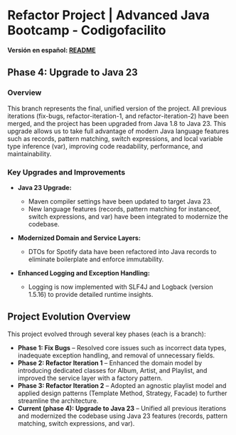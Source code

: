 # Refactor Project | Advanced Java Bootcamp - Codigofacilito

**Versión en español: [README](README-ES.md)**

## Phase 4: Upgrade to Java 23

### Overview
This branch represents the final, unified version of the project. All previous iterations (fix-bugs, refactor-iteration-1, and refactor-iteration-2) have been merged, and the project has been upgraded from Java 1.8 to Java 23. This upgrade allows us to take full advantage of modern Java language features such as records, pattern matching, switch expressions, and local variable type inference (var), improving code readability, performance, and maintainability.

### Key Upgrades and Improvements

- **Java 23 Upgrade:**
  - Maven compiler settings have been updated to target Java 23.
  - New language features (records, pattern matching for instanceof, switch expressions, and var) have been integrated to modernize the codebase.

- **Modernized Domain and Service Layers:**
  - DTOs for Spotify data have been refactored into Java records to eliminate boilerplate and enforce immutability.
  
- **Enhanced Logging and Exception Handling:**
  - Logging is now implemented with SLF4J and Logback (version 1.5.16) to provide detailed runtime insights.

## Project Evolution Overview

This project evolved through several key phases (each is a branch):
- **Phase 1: Fix Bugs** – Resolved core issues such as incorrect data types, inadequate exception handling, and removal of unnecessary fields.
- **Phase 2: Refactor Iteration 1** – Enhanced the domain model by introducing dedicated classes for Album, Artist, and Playlist, and improved the service layer with a factory pattern.
- **Phase 3: Refactor Iteration 2** – Adopted an agnostic playlist model and applied design patterns (Template Method, Strategy, Facade) to further streamline the architecture.
- **Current (phase 4): Upgrade to Java 23** – Unified all previous iterations and modernized the codebase using Java 23 features (records, pattern matching, switch expressions, and var).
